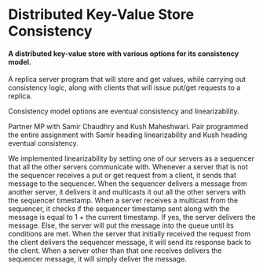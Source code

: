 # Distributed Key-Value Store Consistency
#### A distributed key-value store with various options for its consistency model.

A replica server program that will store and get values, while carrying out consistency logic, along with clients that will issue put/get requests to a replica.

Consistency model options are eventual consistency and linearizability.

Partner MP with Samir Chaudhry and Kush Maheshwari. Pair programmed the entire assignment with Samir heading linearizability and Kush heading eventual consistency.

We implemented linearizability by setting one of our servers as a sequencer that all the other servers communicate with. Whenever a server that is not the sequencer receives a put or get request from a client, it sends that message to the sequencer. When the sequencer delivers a message from another server, it delivers it and multicasts it out all the other servers with the sequencer timestamp. When a server receives a multicast from the sequencer, it checks if the sequencer timestamp sent along with the message is equal to 1 + the current timestamp. If yes, the server delivers the message. Else, the server will put the message into the queue until its conditions are met. When the server that initially received the request from the client delivers the sequencer message, it will send its response back to the client. When a server other than that one receives delivers the sequencer message, it will simply deliver the message.
